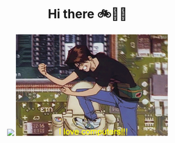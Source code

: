 <div align="center">
  
# Hi there 🚲🍃🌆

</div>
<p align="center">
<img src="https://github.com/TrainingOe/Gifs/blob/main/Storage/Oe.gif" width= "320"> <img src="https://github.com/TrainingOe/Gifs/blob/main/Storage/oekintaro.gif" width= "350">
</p>
